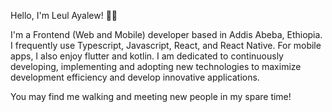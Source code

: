 
<!--
**ayuleul/ayuleul** is a ✨ _special_ ✨ repository because its `README.md` (this file) appears on your GitHub profile.

Here are some ideas to get you started:

- 🔭 I’m currently working on ...
- 🌱 I’m currently learning ...
- 👯 I’m looking to collaborate on ...
- 🤔 I’m looking for help with ...
- 💬 Ask me about ...
- 📫 How to reach me: ...
- 😄 Pronouns: ...
- ⚡ Fun fact: ...
-->

Hello, I'm Leul Ayalew! 👋🏽

I'm a Frontend (Web and Mobile) developer based in Addis Abeba, Ethiopia. I frequently use Typescript, Javascript, React, and React Native. For mobile apps, I also enjoy flutter and kotlin. I am dedicated to continuously developing, implementing and adopting new technologies to maximize development efficiency and develop innovative applications.

You may find me walking and meeting new people in my spare time!


